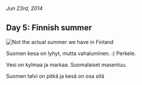 ###### Jun 23rd, 2014

Day 5: Finnish summer
------------------------

![](img/summer.jpg "Not the actual summer we have in Finland")

Suomen kesa on lyhyt, mutta vahaluminen. :( Perkele.

Vesi on kylmaa ja markaa. Suomalaiset masentuu.

Suomen talvi on pitkä ja kesä on osa sitä
